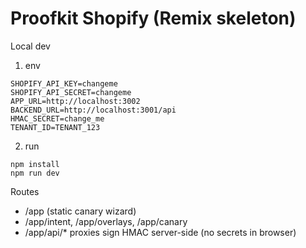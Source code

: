 # Proofkit Shopify (Remix skeleton)

Local dev

1) env

```
SHOPIFY_API_KEY=changeme
SHOPIFY_API_SECRET=changeme
APP_URL=http://localhost:3002
BACKEND_URL=http://localhost:3001/api
HMAC_SECRET=change_me
TENANT_ID=TENANT_123
```

2) run

```
npm install
npm run dev
```

Routes

- /app (static canary wizard)
- /app/intent, /app/overlays, /app/canary
- /app/api/* proxies sign HMAC server-side (no secrets in browser)